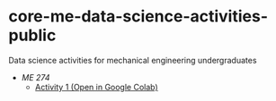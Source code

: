 # core-me-data-science-activities-public
Data science activities for mechanical engineering undergraduates

+ *ME 274*
    - [Activity 1 (Open in Google Colab)](https://colab.research.google.com/github/ebilionis/core-me-data-science-activities-public/blob/master/me274/activity_01.ipynb)
